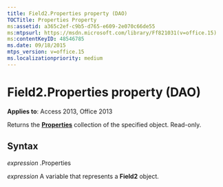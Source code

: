 ```yaml
---
title: Field2.Properties property (DAO)
TOCTitle: Properties Property
ms:assetid: a365c2ef-c9b5-d765-e609-2e070c66de55
ms:mtpsurl: https://msdn.microsoft.com/library/Ff821031(v=office.15)
ms:contentKeyID: 48546785
ms.date: 09/18/2015
mtps_version: v=office.15
ms.localizationpriority: medium
---
```


# Field2.Properties property (DAO)


**Applies to**: Access 2013, Office 2013

Returns the **[Properties](properties-collection-dao.md)** collection of the specified object. Read-only.

## Syntax

*expression* .Properties

*expression* A variable that represents a **Field2** object.

